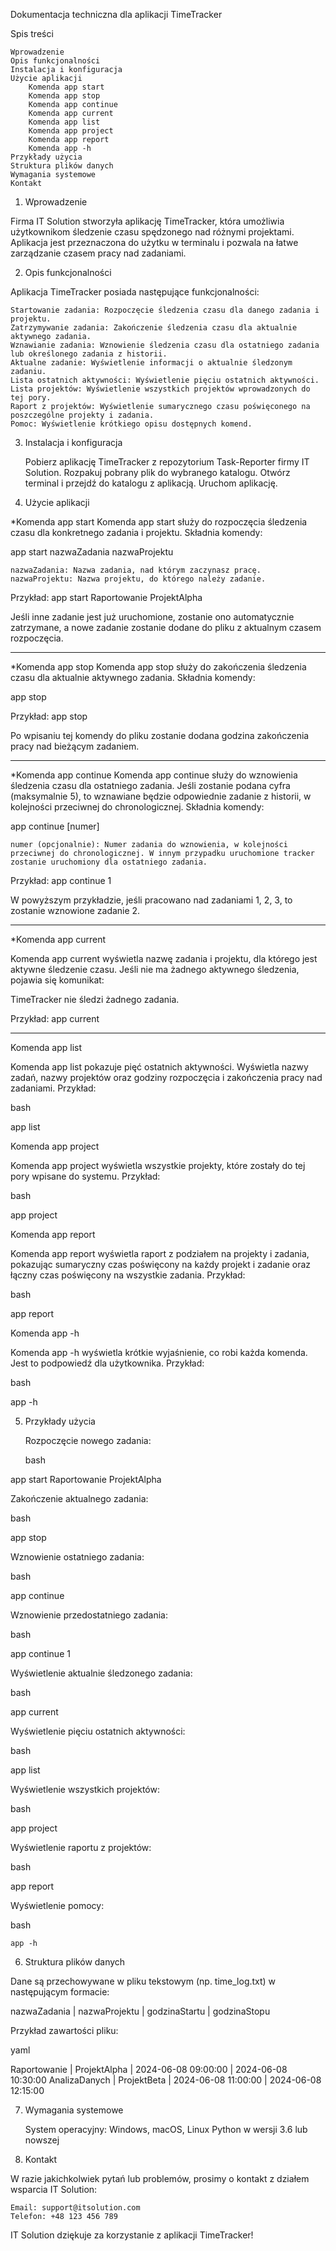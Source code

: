 Dokumentacja techniczna dla aplikacji TimeTracker


Spis treści

    Wprowadzenie
    Opis funkcjonalności
    Instalacja i konfiguracja
    Użycie aplikacji
        Komenda app start
        Komenda app stop
        Komenda app continue
        Komenda app current
        Komenda app list
        Komenda app project
        Komenda app report
        Komenda app -h
    Przykłady użycia
    Struktura plików danych
    Wymagania systemowe
    Kontakt

1. Wprowadzenie

Firma IT Solution stworzyła aplikację TimeTracker, która umożliwia użytkownikom śledzenie czasu spędzonego nad różnymi projektami. Aplikacja jest przeznaczona do użytku w terminalu i pozwala na łatwe zarządzanie czasem pracy nad zadaniami.


2. Opis funkcjonalności

Aplikacja TimeTracker posiada następujące funkcjonalności:

    Startowanie zadania: Rozpoczęcie śledzenia czasu dla danego zadania i projektu.
    Zatrzymywanie zadania: Zakończenie śledzenia czasu dla aktualnie aktywnego zadania.
    Wznawianie zadania: Wznowienie śledzenia czasu dla ostatniego zadania lub określonego zadania z historii.
    Aktualne zadanie: Wyświetlenie informacji o aktualnie śledzonym zadaniu.
    Lista ostatnich aktywności: Wyświetlenie pięciu ostatnich aktywności.
    Lista projektów: Wyświetlenie wszystkich projektów wprowadzonych do tej pory.
    Raport z projektów: Wyświetlenie sumarycznego czasu poświęconego na poszczególne projekty i zadania.
    Pomoc: Wyświetlenie krótkiego opisu dostępnych komend.

3. Instalacja i konfiguracja

    Pobierz aplikację TimeTracker z repozytorium Task-Reporter firmy IT Solution.
    Rozpakuj pobrany plik do wybranego katalogu.
    Otwórz terminal i przejdź do katalogu z aplikacją.
    Uruchom aplikację.

4. Użycie aplikacji
   
*Komenda app start
Komenda app start służy do rozpoczęcia śledzenia czasu dla konkretnego zadania i projektu. Składnia komendy:

app start nazwaZadania nazwaProjektu

    nazwaZadania: Nazwa zadania, nad którym zaczynasz pracę.
    nazwaProjektu: Nazwa projektu, do którego należy zadanie.

Przykład: app start Raportowanie ProjektAlpha

Jeśli inne zadanie jest już uruchomione, zostanie ono automatycznie zatrzymane, a nowe zadanie zostanie dodane do pliku z aktualnym czasem rozpoczęcia.
________________________________________________________________________________________________________________________________________________________________________________________________________________________________________________________

*Komenda app stop
Komenda app stop służy do zakończenia śledzenia czasu dla aktualnie aktywnego zadania. Składnia komendy:

app stop

Przykład: app stop

Po wpisaniu tej komendy do pliku zostanie dodana godzina zakończenia pracy nad bieżącym zadaniem.
________________________________________________________________________________________________________________________________________________________________________________________________________________________________________________________

*Komenda app continue
Komenda app continue służy do wznowienia śledzenia czasu dla ostatniego zadania. Jeśli zostanie podana cyfra (maksymalnie 5), to wznawiane będzie odpowiednie zadanie z historii, w kolejności przeciwnej do chronologicznej. Składnia komendy:

app continue [numer]

    numer (opcjonalnie): Numer zadania do wznowienia, w kolejności przeciwnej do chronologicznej. W innym przypadku uruchomione tracker zostanie uruchomiony dla ostatniego zadania.

Przykład: app continue 1

W powyższym przykładzie, jeśli pracowano nad zadaniami 1, 2, 3, to zostanie wznowione zadanie 2.
________________________________________________________________________________________________________________________________________________________________________________________________________________________________________________________

*Komenda app current

Komenda app current wyświetla nazwę zadania i projektu, dla którego jest aktywne śledzenie czasu. Jeśli nie ma żadnego aktywnego śledzenia, pojawia się komunikat:

TimeTracker nie śledzi żadnego zadania.

Przykład: app current

________________________________________________________________________________________________________________________________________________________________________________________________________________________________________________________

Komenda app list

Komenda app list pokazuje pięć ostatnich aktywności. Wyświetla nazwy zadań, nazwy projektów oraz godziny rozpoczęcia i zakończenia pracy nad zadaniami.
Przykład:

bash

app list

Komenda app project

Komenda app project wyświetla wszystkie projekty, które zostały do tej pory wpisane do systemu.
Przykład:

bash

app project

Komenda app report

Komenda app report wyświetla raport z podziałem na projekty i zadania, pokazując sumaryczny czas poświęcony na każdy projekt i zadanie oraz łączny czas poświęcony na wszystkie zadania.
Przykład:

bash

app report

Komenda app -h

Komenda app -h wyświetla krótkie wyjaśnienie, co robi każda komenda. Jest to podpowiedź dla użytkownika.
Przykład:

bash

app -h

5. Przykłady użycia

    Rozpoczęcie nowego zadania:

    bash

app start Raportowanie ProjektAlpha

Zakończenie aktualnego zadania:

bash

app stop

Wznowienie ostatniego zadania:

bash

app continue

Wznowienie przedostatniego zadania:

bash

app continue 1

Wyświetlenie aktualnie śledzonego zadania:

bash

app current

Wyświetlenie pięciu ostatnich aktywności:

bash

app list

Wyświetlenie wszystkich projektów:

bash

app project

Wyświetlenie raportu z projektów:

bash

app report

Wyświetlenie pomocy:

bash

    app -h

6. Struktura plików danych

Dane są przechowywane w pliku tekstowym (np. time_log.txt) w następującym formacie:

nazwaZadania | nazwaProjektu | godzinaStartu | godzinaStopu

Przykład zawartości pliku:

yaml

Raportowanie | ProjektAlpha | 2024-06-08 09:00:00 | 2024-06-08 10:30:00
AnalizaDanych | ProjektBeta | 2024-06-08 11:00:00 | 2024-06-08 12:15:00

7. Wymagania systemowe

    System operacyjny: Windows, macOS, Linux
    Python w wersji 3.6 lub nowszej

8. Kontakt

W razie jakichkolwiek pytań lub problemów, prosimy o kontakt z działem wsparcia IT Solution:

    Email: support@itsolution.com
    Telefon: +48 123 456 789

IT Solution dziękuje za korzystanie z aplikacji TimeTracker!
